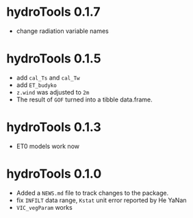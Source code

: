 # hydroTools 0.1.7

- change radiation variable names

# hydroTools 0.1.5

- add `cal_Ts` and `cal_Tw`
- add `ET_budyko`
- `z.wind` was adjusted to `2m`
- The result of `GOF` turned into a tibble data.frame.

# hydroTools 0.1.3

- ET0 models work now

# hydroTools 0.1.0

- Added a `NEWS.md` file to track changes to the package.
- fix `INFILT` data range, `Kstat` unit error reported by He YaNan
- `VIC_vegParam` works

